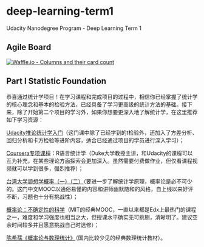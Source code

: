 # deep-learning-term1
Udacity Nanodegree Program - Deep Learning Term 1

## Agile Board
[![Waffle.io - Columns and their card count](https://badge.waffle.io/famunity/deep-learning-term1.svg?columns=all)](http://waffle.io/famunity/deep-learning-term1)


## Part I Statistic Foundation

恭喜通过统计学项目！在学习课程和完成项目的过程中，相信你已经掌握了统计学的核心理念和基本的检验方法，已经具备了学习更高级的统计方法的基础。接下来，除了开始第二个项目的学习外，如果你想要更深入地了解统计学，在这里推荐如下学习资源：

[Udacity推论统计学入门](https://cn.udacity.com/course/intro-to-inferential-statistics--ud201)（这门课中除了已经学到的t检验外，还加入了方差分析、回归分析和卡方检验等进阶内容，适合已经通过项目的学员进行深入学习）；

[Coursera专项课程](https://www.coursera.org/specializations/statistics)：R语言统计学（Duke大学教授主讲，和Udacity的课程可以互为补充，在某些理论方面探索会更加深入。虽然需要付费做作业，但仅看课程视频就可以学到很多，强烈推荐）；

[台湾大学顽想学概率（一）（二）](https://www.coursera.org/learn/prob1)（要进一步了解统计学原理，概率论是必不可少的。这门中文MOOC以通俗易懂的内容和讲师幽默随和的风格，自上线以来好评不断，习题也十分有挑战性）；

[概率论：不确定性的科学](http://www.xuetangx.com/courses/course-v1:MITx+6_041x+2017_T2/about)（MIT的经典MOOC，一直以来都是Edx上最热门的课程之一，难度和学习强度也相当之大，但授课水平确实无可挑剔，清晰明了。建议空余时间较多并且愿意挑战自己时选修）；

[陈希孺《概率论与数理统计》](https://book.douban.com/subject/2201479/)（国内比较少见的经典数理统计教材）。

